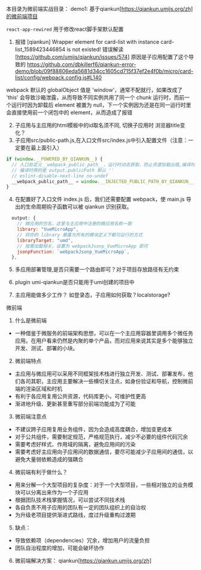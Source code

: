 本目录为微前端实战目录：
demo1: 基于qiankun[https://qiankun.umijs.org/zh]的微前端项目



`react-app-rewired` 用于修改react脚手架默认配置

1. 报错 [qiankun] Wrapper element for card-list with instance card-list_1589423446854 is not existed!
错误解读[https://github.com/umijs/qiankun/issues/574]
原因是子应用配置了这个导致的 https://github.com/dbkillerf6/qiankun-error-demo/blob/09f88806eda5681d34cc1605cd715f37ef2e4f0b/micro/card-list/config/webpack.config.js#L140

webpack 默认的 globalObject 值是 'window'，通常不配就行，如果改成了 'this' 会导致沙箱泄露，从而导致不同实例共用了同一个 chunk 运行时，而前一个运行时因为卸载后 element 被置为 null，下一个实例因为还是在同一运行时里会直接使用前一个闭包中的 element，从而造成了报错

2. 子应用与主应用的html模板中的id取名须不同, 切换子应用时 浏览器title变化？
3. 子应用src/public-path.js,在入口文件src/index.js中引入配置文件（注意：一定要在最上面引入）
```js
if (window.__POWERED_BY_QIANKUN__) {
  // 入口处定义__webpack_public_path__，运行时动态获取，防止资源加载出错,编译时，环境中没有 __webpack_public_path__，所以会报未定义
  // 编译时用的是 output.publicPath 默认 ''
  // eslint-disable-next-line no-undef
  __webpack_public_path__ = window.__INJECTED_PUBLIC_PATH_BY_QIANKUN__;
}
```
4. 在配置好了入口文件 index.js 后，我们还需要配置 webpack，使 main.js 导出的生命周期钩子函数可以被 qiankun 识别获取。
```js
  output: {
    // 微应用的包名，这里与主应用中注册的微应用名称一致
    library: "VueMicroApp",
    // 将你的 library 暴露为所有的模块定义下都可运行的方式
    libraryTarget: "umd",
    // 按需加载相关，设置为 webpackJsonp_VueMicroApp 即可
    jsonpFunction: `webpackJsonp_VueMicroApp`,
  },
```
5. 多应用部署管理,是否只需要一个路由即可？对于项目存放路径有无约束

6. plugin umi-qiankun是否只能用于umi创建的项目中

7. 主应用能做多少工作？
  如登录态，子应用如何获取？localstorage?

微前端
1. 什么是微前端
- 一种借鉴于微服务的前端架构思想，可以在一个主应用容器里调用多个微任务应用。在用户看来仍然是内聚的单个产品，而对应用来说其实是多个能够独立开发、测试、部署的小块。

2. 微前端特点
- 主应用与微应用可以采用不同框架技术栈进行独立开发、测试、部署发布，他们各司其职，主应用主要解决一些横切关注点，如身份验证和导航，控制微前端的渲染区域和时机
- 有利于各应用复用公共资源，代码库更小，可维护性更高
- 渐进地升级、更新甚至重写部分前端功能成为了可能

3. 微前端注意点
- 不建议跨子应用复用业务组件，因为会造成高度耦合，增加变更成本
- 对于公共组件，需要制定规范，严格规范执行，减少不必要的组件代码冗余
- 需要考虑好样式、作用域的隔离，避免应用间的污染
- 需要考虑好主应用向子应用间的数据通信，要尽可能减少子应用间的通信，以避免大量弱依赖造成的强耦合

4. 微前端有利于做什么？
- 用来分解一个大型项目的复杂度：对于一个大型项目，一些相对独立的业务模块可以分离出来作为一个子应用
- 根据团队技术栈掌握情况，可以尝试不同技术栈
- 各自负责不用子应用的团队有一定的团队组织上的自治权
- 为升级老项目提供渐进式路线，度过升级重构过渡期

5. 缺点：
- 导致依赖项（dependencies）冗余，增加用户的流量负担
- 团队自治程度的增加，可能会破坏协作

6. 微前端解决方案： qiankun[https://qiankun.umijs.org/zh]
